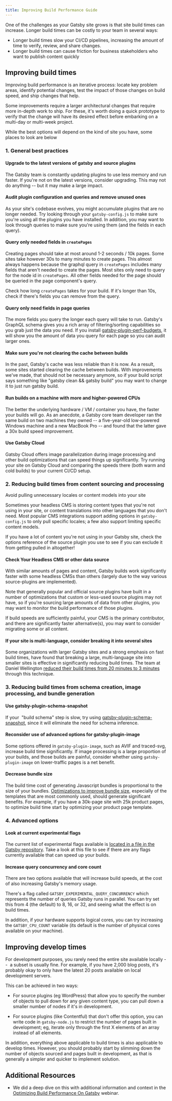 ```yaml
---
title: Improving Build Performance Guide
---
```


One of the challenges as your Gatsby site grows is that site build times can increase. Longer build times can be costly to your team in several ways:

- Longer build times slow your CI/CD pipelines, increasing the amount of time to verify, review, and share changes.
- Longer build times can cause friction for business stakeholders who want to publish content quickly

## Improving build times

Improving build performance is an iterative process: locate key problem areas, identify potential changes, test the impact of those changes on build speed, and ship changes that help.

Some improvements require a larger architectural changes that require more in-depth work to ship. For these, it's worth doing a quick prototype to verify that the change will have its desired effect before embarking on a multi-day or multi-week project.

While the best options will depend on the kind of site you have, some places to look are below

### 1. General best practices

#### Upgrade to the latest versions of gatsby and source plugins

The Gatsby team is constantly updating plugins to use less memory and run faster. If you're not on the latest versions, consider upgrading. This may not do anything -- but it may make a large impact.

#### Audit plugin configuration and queries and remove unused ones

As your site's codebase evolves, you might accumulate plugins that are no longer needed. Try looking through your `gatsby-config.js` to make sure you're using all the plugins you have installed. In addition, you may want to look through queries to make sure you're using them (and the fields in each query).

#### Query only needed fields in `createPages`

Creating pages should take at most around 1-2 seconds / 10k pages. Some sites take however 30s to many minutes to create pages. This almost always happens because the graphql query in `createPages` includes
many fields that aren't needed to create the pages. Most sites only need to query for the node id in `createPages`. All other fields needed for the page should be queried in the page component's query.

Check how long `createPages` takes for your build. If it's longer than 10s, check if there's fields you can remove from the query.

#### Query only need fields in page queries

The more fields you query the longer each query will take to run. Gatsby's GraphQL schema gives you a rich array of filtering/sorting capabilities so you grab just the data you need. If you install [gatsby-plugin-perf-budgets](https://github.com/pieh/gatsby-plugin-perf-budgets), it will show you the amount of data you query for each page so you can audit larger ones.

#### Make sure you're not clearing the cache between builds

In the past, Gatsby's cache was less reliable than it is now. As a result, some sites started clearing the cache between builds. With improvements we've made, that should not be necessary anymore, so if your build script says something like "gatsby clean && gatsby build" you may want to change it to just run gatsby build.

#### Run builds on a machine with more and higher-powered CPUs

The better the underlying hardware / VM / container you have, the faster your builds will go. As an anecdote, a Gatsby core team developer ran the same build on two machines they owned -- a five-year-old low-powered Windows machine and a new MacBook Pro -- and found that the latter gave a 30x build speed improvement.

#### Use Gatsby Cloud

Gatsby Cloud offers image parallelization during image processing and other build optimizations that can speed things up significantly. Try running your site on Gatsby Cloud and comparing the speeds there (both warm and cold builds) to your current CI/CD setup.

### 2. Reducing build times from content sourcing and processing

Avoid pulling unnecessary locales or content models into your site

Sometimes your headless CMS is storing content types that you're not using in your site, or content translations into other languages that you don't need. Most popular CMS integrations support adding options in `gatsby-config.js` to only pull specific locales; a few also support limiting specific content models.

If you have a lot of content you're not using in your Gatsby site, check the options reference of the source plugin you use to see if you can exclude it from getting pulled in altogether!

#### Check Your Headless CMS or other data source

With similar amounts of pages and content, Gatsby builds work significantly faster with some headless CMSs than others (largely due to the way various source-plugins are implemented).

Note that generally popular and official source plugins have built in a number of optimizations that custom or less-used source plugins may not have, so if you're sourcing large amounts of data from other plugins, you may want to monitor the build performance of those plugins.

If build speeds are sufficiently painful, your CMS is the primary contributor, and there are significantly faster alternative(s), you may want to consider migrating some or all content.

#### If your site is multi-language, consider breaking it into several sites

Some organizations with larger Gatsby sites and a strong emphasis on fast build times, have found that breaking a large, multi-language site into smaller sites is effective in significantly reducing build times. The team at Daniel Wellington [reduced their build times from 20 minutes to 3 minutes](https://www.gatsbyjs.com/blog/2019-01-28-building-a-large-ecommerce-website-with-gatsby-at-daniel-wellington/) through this technique.

### 3. Reducing build times from schema creation, image processing, and bundle generation

#### Use gatsby-plugin-schema-snapshot

If your  "build schema" step is slow, try using [gatsby-plugin-schema-snapshot](https://www.gatsbyjs.com/plugins/gatsby-plugin-schema-snapshot/), since it will eliminate the need for schema inference.

#### Reconsider use of advanced options for gatsby-plugin-image

Some options offered in `gatsby-plugin-image`, such as AVIF and traced-svg, increase build time significantly. If image processing is a large proportion of your builds, and those builds are painful, consider whether using `gatsby-plugin-image` on lower-traffic pages is a net benefit.

#### Decrease bundle size

The build time cost of generating Javascript bundles is proportional to the size of your bundles. [Optimizations to improve bundle size](https://www.gatsbyjs.com/docs/how-to/performance/improving-site-performance/#reduce-your-javascript-bundle-cost), especially of the templates that are most commonly used, should generate significant benefits. For example, if you have a 30k-page site with 25k product pages, to optimize build time start by optimizing your product page template.

### 4. Advanced options

#### Look at current experimental flags

The current list of experimental flags available is [located in a file in the Gatsby repository](https://github.com/gatsbyjs/gatsby/blob/master/packages/gatsby/src/utils/flags.ts). Take a look at this file to see if there are any flags currently available that can speed up your builds.

#### Increase query concurrency and core count

There are two options available that will increase build speeds, at the cost of also increasing Gatsby's memory usage.

There's a flag called `GATSBY_EXPERIMENTAL_QUERY_CONCURRENCY` which represents the number of queries Gatsby runs in parallel. You can try set this from 4 (the default) to 8, 16, or 32, and seeing what the effect is on build times.

In addition, if your hardware supports logical cores, you can try increasing the `GATSBY_CPU_COUNT` variable (its default is the number of physical cores available on your machine).

## Improving develop times

For development purposes, you rarely need the entire site available locally --  a subset is usually fine. For example, if you have 2,000 blog posts, it's probably okay to only have the latest 20 posts available on local development servers.

This can be achieved in two ways:

- For source plugins (eg WordPress) that allow you to specify the number of objects to pull down for any given content type, you can pull down a smaller number of nodes if it's in development.

- For source plugins (like Contentful) that don't offer this option, you can write code in `gatsby-node.js` to restrict the number of pages built in development; eg, iterate only through the first X elements of an array instead of all elements.

In addition, everything above applicable to build times is also applicable to develop times. However, you should probably start by slimming down the number of objects sourced and pages built in development, as that is generally a simpler and quicker to implement solution.

## Additional Resources

- We did a deep dive on this with additional information and context in the [Optimizing Build Performance On Gatsby](https://www.gatsbyjs.com/resources/webinars/optimizing-build-performance/) webinar.
